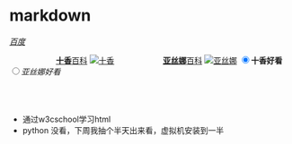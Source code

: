 # markdown 
[_百度_](http://www.baidu.com)

&nbsp;&nbsp;&nbsp;&nbsp;&nbsp;&nbsp;&nbsp;&nbsp;&nbsp;&nbsp;&nbsp;&nbsp;&nbsp;&nbsp;&nbsp;&nbsp;&nbsp;&nbsp;&nbsp;&nbsp;&nbsp;[**十香**百科](https://baike.baidu.com/item/%E5%A4%9C%E5%88%80%E7%A5%9E%E5%8D%81%E9%A6%99/9128720?fr=aladdin)
[![十香](https://timgsa.baidu.com/timg?image&quality=80&size=b9999_10000&sec=1554050748570&di=a92cf2a274ce87eedc9813d22aa39486&imgtype=0&src=http%3A%2F%2Fi2.hdslb.com%2Fbfs%2Farchive%2F2c9fe89dbaa64fc74da75c15164bb8731fca9393.jpg)](https://timgsa.baidu.com/timg?image&quality=80&size=b9999_10000&sec=1554050748570&di=a92cf2a274ce87eedc9813d22aa39486&imgtype=0&src=http%3A%2F%2Fi2.hdslb.com%2Fbfs%2Farchive%2F2c9fe89dbaa64fc74da75c15164bb8731fca9393.jpg)
&nbsp;&nbsp;&nbsp;&nbsp;&nbsp;&nbsp;&nbsp;&nbsp;&nbsp;&nbsp;&nbsp;&nbsp;&nbsp;&nbsp;&nbsp;&nbsp;&nbsp;&nbsp;&nbsp;&nbsp;&nbsp;[**亚丝娜**百科](https://baike.baidu.com/item/%E7%BB%93%E5%9F%8E%E6%98%8E%E6%97%A5%E5%A5%88/5252532?fromtitle=%E4%BA%9A%E4%B8%9D%E5%A8%9C&fromid=7625207&fr=aladdin)
[![亚丝娜](https://timgsa.baidu.com/timg?image&quality=80&size=b9999_10000&sec=1554645654&di=c8471d0e297475265ae6e1de26787d0c&imgtype=jpg&er=1&src=http%3A%2F%2Fimg3.duitang.com%2Fuploads%2Fitem%2F201507%2F15%2F20150715151824_wjuBV.jpeg)](https://timgsa.baidu.com/timg?image&quality=80&size=b9999_10000&sec=1554645654&di=c8471d0e297475265ae6e1de26787d0c&imgtype=jpg&er=1&src=http%3A%2F%2Fimg3.duitang.com%2Fuploads%2Fitem%2F201507%2F15%2F20150715151824_wjuBV.jpeg)
<label><input type="radio" name="十香好看-亚丝娜好看" checked>__十香好看__</label>
<label><input type="radio" name="十香好看-亚丝娜好看">_*亚丝娜好看*_</label>
<label><imput type="semb">
<br><br><br><br>
+ 通过w3cschool学习html
+ python&nbsp;没看，下周我抽个半天出来看，虚拟机安装到一半 
